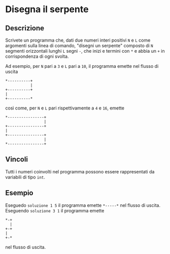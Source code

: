 Disegna il serpente
===================

Descrizione
-----------

Scrivete un programma che, dati due numeri interi positivi `N` e `L` come
argomenti sulla linea di comando, "disegni un serpente" composto di `N` segmenti
orizzontali lunghi `L` segni `-`, che inizi e termini con `*` e abbia un `+` in
corrispondenza di ogni svolta.

Ad esempio, per `N` pari a `3` e `L` pari a `10`, il programma emette nel flusso
di uscita

    *----------+
               |
    +----------+
    |           
    +----------*

così come, per `N` e `L` pari rispettivamente a `4` e `16`, emette

    *----------------+
                     |
    +----------------+
    |                 
    +----------------+
                     |
    *----------------+


Vincoli
-------

Tutti i numeri coinvolti nel programma possono essere rappresentati da variabili
di tipo `int`.


Esempio
-------

Eseguedo `soluzione 1 5` il programma emette `*-----*` nel flusso di uscita.
Eseguendo `soluzione 3 1` il programma emette

    *-+
      |
    +-+
    |  
    +-*

nel flusso di uscita.
